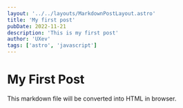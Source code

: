 ```yaml
---
layout: '../../layouts/MarkdownPostLayout.astro'
title: 'My first post'
pubDate: 2022-11-21
description: 'This is my first post'
author: 'UXev'
tags: ['astro', 'javascript']
---
```


# My First Post

This markdown file will be converted into HTML in browser.
